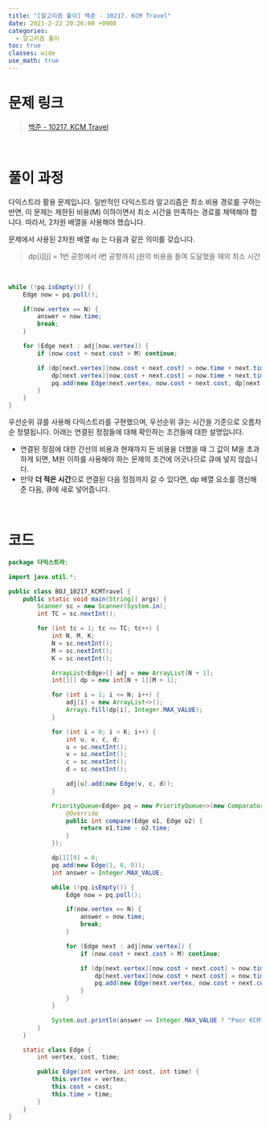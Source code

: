 ```yaml
---
title: "[알고리즘 풀이] 백준 - 10217. KCM Travel"
date: 2021-2-22 20:26:00 +0900
categories:
  - 알고리즘 풀이
toc: true
classes: wide
use_math: true
---
```


# 문제 링크

> [백준 - 10217. KCM Travel](https://www.acmicpc.net/problem/10217)

<br>

# 풀이 과정

다익스트라 활용 문제입니다. 일반적인 다익스트라 알고리즘은 최소 비용 경로를 구하는 반면, 이 문제는 제한된 비용(M) 이하이면서 최소 시간을 만족하는 경로를 채택해야 합니다. 따라서, 2차원 배열을 사용해야 했습니다.

문제에서 사용된 2차원 배열 `dp` 는 다음과 같은 의미를 갖습니다.

> dp[i][j] = 1번 공항에서 i번 공항까지 j원의 비용을 들여 도달했을 때의 최소 시간


<br>

```java
while (!pq.isEmpty()) {
    Edge now = pq.poll();

    if(now.vertex == N) {
        answer = now.time;
        break;
    }

    for (Edge next : adj[now.vertex]) {
        if (now.cost + next.cost > M) continue;

        if (dp[next.vertex][now.cost + next.cost] > now.time + next.time) {
            dp[next.vertex][now.cost + next.cost] = now.time + next.time;
            pq.add(new Edge(next.vertex, now.cost + next.cost, dp[next.vertex][now.cost + next.cost]));
        }
    }
}
```

우선순위 큐를 사용해 다익스트라를 구현했으며, 우선순위 큐는 시간을 기준으로 오름차순 정렬됩니다. 아래는 연결된 정점들에 대해 확인하는 조건들에 대한 설명입니다.

- 연결된 정점에 대한 간선의 비용과 현재까지 든 비용을 더했을 때 그 값이 M을 초과하게 되면, M원 이하를 사용해야 하는 문제의 조건에 어긋나므로 큐에 넣지 않습니다.
- 만약 **더 적은 시간**으로 연결된 다음 정점까지 갈 수 있다면, dp 배열 요소를 갱신해준 다음, 큐에 새로 넣어줍니다.


<br>

# 코드

```java
package 다익스트라;

import java.util.*;

public class BOJ_10217_KCMTravel {
    public static void main(String[] args) {
        Scanner sc = new Scanner(System.in);
        int TC = sc.nextInt();

        for (int tc = 1; tc <= TC; tc++) {
            int N, M, K;
            N = sc.nextInt();
            M = sc.nextInt();
            K = sc.nextInt();

            ArrayList<Edge>[] adj = new ArrayList[N + 1];
            int[][] dp = new int[N + 1][M + 1];

            for (int i = 1; i <= N; i++) {
                adj[i] = new ArrayList<>();
                Arrays.fill(dp[i], Integer.MAX_VALUE);
            }

            for (int i = 0; i < K; i++) {
                int u, v, c, d;
                u = sc.nextInt();
                v = sc.nextInt();
                c = sc.nextInt();
                d = sc.nextInt();

                adj[u].add(new Edge(v, c, d));
            }

            PriorityQueue<Edge> pq = new PriorityQueue<>(new Comparator<Edge>() {
                @Override
                public int compare(Edge o1, Edge o2) {
                    return o1.time - o2.time;
                }
            });

            dp[1][0] = 0;
            pq.add(new Edge(1, 0, 0));
            int answer = Integer.MAX_VALUE;

            while (!pq.isEmpty()) {
                Edge now = pq.poll();

                if(now.vertex == N) {
                    answer = now.time;
                    break;
                }

                for (Edge next : adj[now.vertex]) {
                    if (now.cost + next.cost > M) continue;

                    if (dp[next.vertex][now.cost + next.cost] > now.time + next.time) {
                        dp[next.vertex][now.cost + next.cost] = now.time + next.time;
                        pq.add(new Edge(next.vertex, now.cost + next.cost, dp[next.vertex][now.cost + next.cost]));
                    }
                }
            }

            System.out.println(answer == Integer.MAX_VALUE ? "Poor KCM" : answer);
        }
    }

    static class Edge {
        int vertex, cost, time;

        public Edge(int vertex, int cost, int time) {
            this.vertex = vertex;
            this.cost = cost;
            this.time = time;
        }
    }
}
```